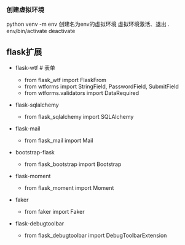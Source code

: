 ### 创建虚拟环境
python venv -m env  创建名为env的虚拟环境
虚拟环境激活、退出
. env/bin/activate
deactivate

## flask扩展
- flask-wtf # 表单
    - from flask_wtf import FlaskFrom
    - from wtforms import StringField, PasswordField, SubmitField
    - from wtforms.validators import DataRequired

- flask-sqlalchemy
    - from flask_sqlalchemy import SQLAlchemy

- flask-mail
    - from flask_mail import Mail

- bootstrap-flask
    - from flask_bootstrap import Bootstrap

- flask-moment
    - from flask_moment import Moment

- faker
    - from faker import Faker

- flask-debugtoolbar
    - from flask_debugtoolbar import DebugToolbarExtension
    